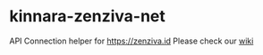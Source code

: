 # kinnara-zenziva-net
API Connection helper for https://zenziva.id
Please check our [wiki](https://github.com/kinnara-digital-studio/kinnara-zenziva-net/wiki)
